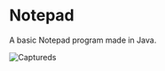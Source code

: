 # Notepad
A basic Notepad program made in Java.

![Captureds](https://user-images.githubusercontent.com/59308744/107911111-d03c2900-6f81-11eb-86bb-b3c07f4d1466.PNG)

